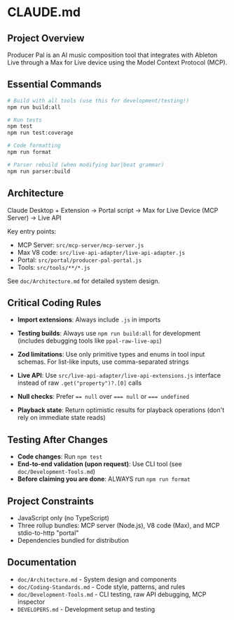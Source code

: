 # CLAUDE.md

## Project Overview

Producer Pal is an AI music composition tool that integrates with Ableton Live
through a Max for Live device using the Model Context Protocol (MCP).

## Essential Commands

```bash
# Build with all tools (use this for development/testing!)
npm run build:all

# Run tests
npm test
npm run test:coverage

# Code formatting
npm run format

# Parser rebuild (when modifying bar|beat grammar)
npm run parser:build
```

## Architecture

Claude Desktop + Extension → Portal script → Max for Live Device (MCP Server) →
Live API

Key entry points:

- MCP Server: `src/mcp-server/mcp-server.js`
- Max V8 code: `src/live-api-adapter/live-api-adapter.js`
- Portal: `src/portal/producer-pal-portal.js`
- Tools: `src/tools/**/*.js`

See `doc/Architecture.md` for detailed system design.

## Critical Coding Rules

- **Import extensions**: Always include `.js` in imports

- **Testing builds**: Always use `npm run build:all` for development (includes
  debugging tools like `ppal-raw-live-api`)

- **Zod limitations**: Use only primitive types and enums in tool input schemas.
  For list-like inputs, use comma-separated strings

- **Live API**: Use `src/live-api-adapter/live-api-extensions.js` interface
  instead of raw `.get("property")?.[0]` calls

- **Null checks**: Prefer `== null` over `=== null` or `=== undefined`

- **Playback state**: Return optimistic results for playback operations (don't
  rely on immediate state reads)

## Testing After Changes

- **Code changes**: Run `npm test`
- **End-to-end validation (upon request)**: Use CLI tool (see
  `doc/Development-Tools.md`)
- **Before claiming you are done**: ALWAYS run `npm run format`

## Project Constraints

- JavaScript only (no TypeScript)
- Three rollup bundles: MCP server (Node.js), V8 code (Max), and MCP
  stdio-to-http "portal"
- Dependencies bundled for distribution

## Documentation

- `doc/Architecture.md` - System design and components
- `doc/Coding-Standards.md` - Code style, patterns, and rules
- `doc/Development-Tools.md` - CLI testing, raw API debugging, MCP inspector
- `DEVELOPERS.md` - Development setup and testing
